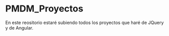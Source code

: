 # PMDM_Proyectos
En este reositorio estaré subiendo todos los proyectos que haré de JQuery y de Angular.
